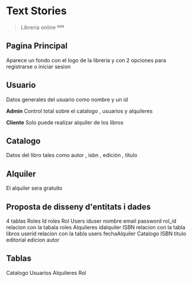 # Text Stories
> Libreria online ªªª

## Pagina Principal

Aparece un fondo con el logo de la libreria y con 2 opciones para registrarse o iniciar sesion
## Usuario

Datos generales del usuario como nombre y un id

**Admin** Control total sobre el catalogo , usuarios y alquileres

**Cliente** Solo puede realizar alquiler de los libros 
## Catalogo
Datos del libro tales como autor , isbn , edición , titulo
## Alquiler 
El alquiler sera gratuito 
## Proposta de disseny d'entitats i dades
4 tablas 
Roles
  Id roles
  Rol
Users
  iduser
  nombre
  email
  password
  rol_id relacion con la tabala roles
Alquileres
  idalquiler
  ISBN  relacion con la tabla libros
  userid relacion con la tabla users
  fechaAlquiler
Catalogo
  ISBN
  titulo
  editorial
  edicion
  autor

## Tablas
Catalogo
Usuarios
Alquileres
Rol

